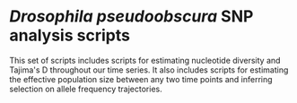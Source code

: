 # <i>Drosophila pseudoobscura</i> SNP analysis scripts

This set of scripts includes scripts for estimating nucleotide diversity and Tajima's D throughout our time series. It also includes scripts for estimating the effective population size between any two time points and inferring selection on allele frequency trajectories.
